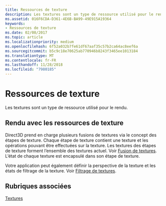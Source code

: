 ```yaml
---
title: Ressources de texture
description: Les textures sont un type de ressource utilisé pour le rendu.
ms.assetid: 016F6CDA-D361-4E6B-BA99-49E915A19364
keywords:
- Ressources de texture
ms.date: 02/08/2017
ms.topic: article
ms.localizationpriority: medium
ms.openlocfilehash: 6f52a032b7fe61df67aaf35c57b2ca64ac8eef6a
ms.sourcegitcommit: b5c9c18e70625ab770946b8243f3465ee1013184
ms.translationtype: MT
ms.contentlocale: fr-FR
ms.lasthandoff: 11/28/2018
ms.locfileid: "7980185"
---
```

# <a name="texture-resources"></a>Ressources de texture


Les textures sont un type de ressource utilisé pour le rendu.

## <a name="span-idrenderingwithtextureresourcesspanspan-idrenderingwithtextureresourcesspanspan-idrenderingwithtextureresourcesspanrendering-with-texture-resources"></a><span id="Rendering_with_Texture_Resources"></span><span id="rendering_with_texture_resources"></span><span id="RENDERING_WITH_TEXTURE_RESOURCES"></span>Rendu avec les ressources de texture


Direct3D prend en charge plusieurs fusions de textures via le concept des étapes de texture. Chaque étape de texture contient une texture et les opérations pouvant être effectuées sur la texture. Les textures des étapes de texture forment l’ensemble des textures actuel. Voir [Fusion de textures](texture-blending.md). L’état de chaque texture est encapsulé dans son étape de texture.

Votre application peut également définir la perspective de la texture et les états de filtrage de la texture. Voir [Filtrage de textures](texture-filtering.md).

## <a name="span-idrelated-topicsspanrelated-topics"></a><span id="related-topics"></span>Rubriques associées


[Textures](textures.md)

 

 




